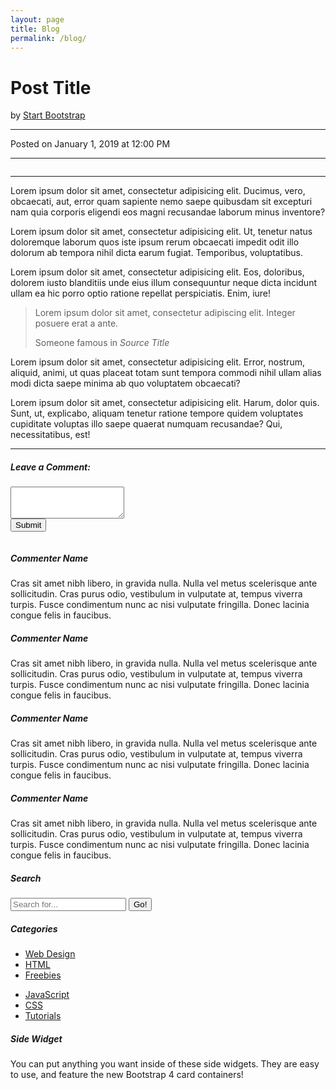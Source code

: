 ```yaml
---
layout: page
title: Blog
permalink: /blog/
---
```


<!-- Post Content Column -->
<div class="col-lg-8">
  <!-- Title -->
  <h1 class="mt-4">Post Title</h1>
  <!-- Author -->
  <p class="lead">
    by
    <a href="#">Start Bootstrap</a>
  </p>
  <hr>
  <!-- Date/Time -->
  <p>Posted on January 1, 2019 at 12:00 PM</p>
  <hr>
  <!-- Preview Image -->
  <img class="img-fluid rounded" src="http://placehold.it/900x300" alt="">
  <hr>
  <!-- Post Content -->
  <p class="lead">Lorem ipsum dolor sit amet, consectetur adipisicing elit. Ducimus, vero, obcaecati, aut, error quam sapiente nemo saepe quibusdam sit excepturi nam quia corporis eligendi eos magni recusandae laborum minus inventore?</p>
  <p>Lorem ipsum dolor sit amet, consectetur adipisicing elit. Ut, tenetur natus doloremque laborum quos iste ipsum rerum obcaecati impedit odit illo dolorum ab tempora nihil dicta earum fugiat. Temporibus, voluptatibus.</p>
  <p>Lorem ipsum dolor sit amet, consectetur adipisicing elit. Eos, doloribus, dolorem iusto blanditiis unde eius illum consequuntur neque dicta incidunt ullam ea hic porro optio ratione repellat perspiciatis. Enim, iure!</p>
  <blockquote class="blockquote">
    <p class="mb-0">Lorem ipsum dolor sit amet, consectetur adipiscing elit. Integer posuere erat a ante.</p>
    <footer class="blockquote-footer">Someone famous in
      <cite title="Source Title">Source Title</cite>
    </footer>
  </blockquote>
  <p>Lorem ipsum dolor sit amet, consectetur adipisicing elit. Error, nostrum, aliquid, animi, ut quas placeat totam sunt tempora commodi nihil ullam alias modi dicta saepe minima ab quo voluptatem obcaecati?</p>
  <p>Lorem ipsum dolor sit amet, consectetur adipisicing elit. Harum, dolor quis. Sunt, ut, explicabo, aliquam tenetur ratione tempore quidem voluptates cupiditate voluptas illo saepe quaerat numquam recusandae? Qui, necessitatibus, est!</p>
  <hr>
  <!-- Comments Form -->
  <div class="card my-4">
    <h5 class="card-header">Leave a Comment:</h5>
    <div class="card-body">
      <form>
        <div class="form-group">
          <textarea class="form-control" rows="3"></textarea>
        </div>
        <button type="submit" class="btn btn-primary">Submit</button>
      </form>
    </div>
  </div>
  <!-- Single Comment -->
  <div class="media mb-4">
    <img class="d-flex mr-3 rounded-circle" src="http://placehold.it/50x50" alt="">
    <div class="media-body">
      <h5 class="mt-0">Commenter Name</h5>
      Cras sit amet nibh libero, in gravida nulla. Nulla vel metus scelerisque ante sollicitudin. Cras purus odio, vestibulum in vulputate at, tempus viverra turpis. Fusce condimentum nunc ac nisi vulputate fringilla. Donec lacinia congue felis in faucibus.
    </div>
  </div>
  <!-- Comment with nested comments -->
  <div class="media mb-4">
    <img class="d-flex mr-3 rounded-circle" src="http://placehold.it/50x50" alt="">
    <div class="media-body">
      <h5 class="mt-0">Commenter Name</h5>
      Cras sit amet nibh libero, in gravida nulla. Nulla vel metus scelerisque ante sollicitudin. Cras purus odio, vestibulum in vulputate at, tempus viverra turpis. Fusce condimentum nunc ac nisi vulputate fringilla. Donec lacinia congue felis in faucibus.
      <div class="media mt-4">
        <img class="d-flex mr-3 rounded-circle" src="http://placehold.it/50x50" alt="">
        <div class="media-body">
          <h5 class="mt-0">Commenter Name</h5>
          Cras sit amet nibh libero, in gravida nulla. Nulla vel metus scelerisque ante sollicitudin. Cras purus odio, vestibulum in vulputate at, tempus viverra turpis. Fusce condimentum nunc ac nisi vulputate fringilla. Donec lacinia congue felis in faucibus.
        </div>
      </div>
      <div class="media mt-4">
        <img class="d-flex mr-3 rounded-circle" src="http://placehold.it/50x50" alt="">
        <div class="media-body">
          <h5 class="mt-0">Commenter Name</h5>
          Cras sit amet nibh libero, in gravida nulla. Nulla vel metus scelerisque ante sollicitudin. Cras purus odio, vestibulum in vulputate at, tempus viverra turpis. Fusce condimentum nunc ac nisi vulputate fringilla. Donec lacinia congue felis in faucibus.
        </div>
      </div>
    </div>
  </div>
</div>
<!-- Sidebar Widgets Column -->
<div class="col-md-4">
  <!-- Search Widget -->
  <div class="card my-4">
    <h5 class="card-header">Search</h5>
    <div class="card-body">
      <div class="input-group">
        <input type="text" class="form-control" placeholder="Search for...">
        <span class="input-group-btn">
        <button class="btn btn-secondary" type="button">Go!</button>
        </span>
      </div>
    </div>
  </div>
  <!-- Categories Widget -->
  <div class="card my-4">
    <h5 class="card-header">Categories</h5>
    <div class="card-body">
      <div class="row">
        <div class="col-lg-6">
          <ul class="list-unstyled mb-0">
            <li>
              <a href="#">Web Design</a>
            </li>
            <li>
              <a href="#">HTML</a>
            </li>
            <li>
              <a href="#">Freebies</a>
            </li>
          </ul>
        </div>
        <div class="col-lg-6">
          <ul class="list-unstyled mb-0">
            <li>
              <a href="#">JavaScript</a>
            </li>
            <li>
              <a href="#">CSS</a>
            </li>
            <li>
              <a href="#">Tutorials</a>
            </li>
          </ul>
        </div>
      </div>
    </div>
  </div>
  <!-- Side Widget -->
  <div class="card my-4">
    <h5 class="card-header">Side Widget</h5>
    <div class="card-body">
      You can put anything you want inside of these side widgets. They are easy to use, and feature the new Bootstrap 4 card containers!
    </div>
  </div>
</div>
